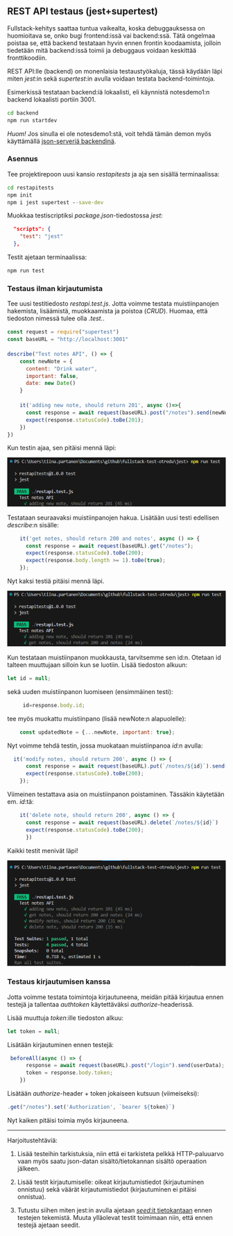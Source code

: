 ## REST API testaus (jest+supertest)

Fullstack-kehitys saattaa tuntua vaikealta, koska debuggauksessa on huomioitava se, onko bugi frontend:issä vai backend:ssä. Tätä ongelmaa poistaa se, että backend testataan hyvin ennen frontin koodaamista, jolloin tiedetään mitä backend:issä toimii ja debuggaus voidaan keskittää fronttikoodiin.

REST API:lle (backend) on monenlaisia testaustyökaluja, tässä käydään läpi miten *jest*:in sekä *supertest*:in avulla voidaan testata backend-toimintoja.

Esimerkissä testataan backend:iä lokaalisti, eli käynnistä notesdemo1:n backend lokaalisti portiin 3001.

```cmd
cd backend
npm run startdev
```

*Huom!* Jos sinulla ei ole notesdemo1:stä, voit tehdä tämän demon myös käyttämällä [json-serveriä backendinä](../react/json-server.html). 

### Asennus

Tee projektirepoon uusi kansio *restapitests* ja aja sen sisällä terminaalissa:

```cmd
cd restapitests
npm init
npm i jest supertest --save-dev
```

Muokkaa testiscriptiksi *package.json*-tiedostossa *jest*:

```json
  "scripts": {
    "test": "jest"
  },
```

Testit ajetaan terminaalissa:

```cmd
npm run test
```

### Testaus ilman kirjautumista

Tee uusi testitiedosto *restapi.test.js*. Jotta voimme testata muistiinpanojen hakemista, lisäämistä, muokkaamista ja poistoa (*CRUD*). Huomaa, että tiedoston nimessä tulee olla *.test.*.

```js
const request = require("supertest")
const baseURL = "http://localhost:3001"

describe("Test notes API", () => {
    const newNote = {
      content: "Drink water",
      important: false,
      date: new Date()
    }

    it('adding new note, should return 201', async ()=>{
      const response = await request(baseURL).post("/notes").send(newNote);
      expect(response.statusCode).toBe(201);
    })
})
```

Kun testin ajaa, sen pitäisi mennä läpi:

![restapi ensimmäinen testi](./img/restapijest.png)

Testataan seuraavaksi muistiinpanojen hakua. Lisätään uusi testi edellisen *describe*:n sisälle:

```js
    it('get notes, should return 200 and notes', async () => {
      const response = await request(baseURL).get("/notes");
      expect(response.statusCode).toBe(200);
      expect(response.body.length >= 1).toBe(true);
    });
```

Nyt kaksi testiä pitäisi mennä läpi.

![restapi ensimmäinen testi](./img/restapijest2.png)

Kun testataan muistiinpanon muokkausta, tarvitsemme sen id:n. Otetaan id talteen muuttujaan silloin kun se luotiin. Lisää tiedoston alkuun:

```js
let id = null;
```

sekä uuden muistiinpanon luomiseen (ensimmäinen testi):

```js
     id=response.body.id;
```

tee myös muokattu muistiinpano (lisää newNote:n alapuolelle):

```js
    const updatedNote = {...newNote, important: true};
```

Nyt voimme tehdä testin, jossa muokataan muistiinpanoa *id*:n avulla:

```js
  it('modify notes, should return 200', async () => {
      const response = await request(baseURL).put(`/notes/${id}`).send(updatedNote);;
      expect(response.statusCode).toBe(200);
    });
```

Viimeinen testattava asia on muistiinpanon poistaminen. Tässäkin käytetään em. *id*:tä:

```js
    it('delete note, should return 200', async () => {
      const response = await request(baseURL).delete(`/notes/${id}`)
      expect(response.statusCode).toBe(200);
      })
```

Kaikki testit menivät läpi!

![restapi ensimmäinen testi](./img/restapijest3.png)

### Testaus kirjautumisen kanssa

Jotta voimme testata toimintoja kirjautuneena, meidän pitää kirjautua ennen testejä ja tallentaa *authtoken* käytettäväksi *authorize*-headerissä.

Lisää muuttuja *token*:ille tiedoston alkuu:

```js
let token = null;
```

Lisätään kirjautuminen ennen testejä:

```js
 beforeAll(async () => {
      response = await request(baseURL).post("/login").send(userData);
      token = response.body.token;
    })
```

Lisätään *authorize*-header + token jokaiseen kutsuun (viimeiseksi):

```js
.get("/notes").set('Authorization', `bearer ${token}`)
```

Nyt kaiken pitäisi toimia myös kirjauneena.

---

Harjoitustehtäviä:

1. Lisää testeihin tarkistuksia, niin että ei tarkisteta pelkkä HTTP-paluuarvo vaan myös saatu json-datan sisältö/tietokannan sisältö operaation jälkeen.

2. Lisää testit kirjautumiselle: oikeat kirjautumistiedot (kirjautuminen onnistuu) sekä väärät kirjautumistiedot (kirjautuminen ei pitäisi onnistua).

3. Tutustu siihen miten jest:in avulla ajetaan [*seed*:it tietokantaan](./cypress_seeds.md) ennen testejen tekemistä. Muuta ylläolevat testit toimimaan niin, että ennen testejä ajetaan seedit.